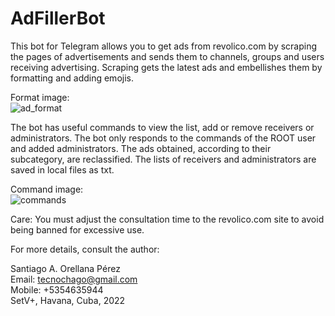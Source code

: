 
<H1>AdFillerBot</H1>

This bot for Telegram allows you to get ads from revolico.com by scraping the pages of advertisements and sends them to channels, groups and users receiving advertising. Scraping gets the latest ads and embellishes them by formatting and adding emojis. 

Format image:<BR>
![ad_format](https://user-images.githubusercontent.com/59070402/210255976-dca22f69-25ef-47cc-974b-e0a2f89fbf84.png)

The bot has useful commands to view the list, add or remove receivers or administrators. The bot only responds to the commands of the ROOT user and added administrators. The ads obtained, according to their subcategory, are reclassified. The lists of receivers and administrators are saved in local files as txt.

Command image:<BR>
![commands](https://user-images.githubusercontent.com/59070402/210256023-7474d464-f48f-48dc-b38b-7c81b954bdb4.png)

Care:
You must adjust the consultation time to the revolico.com site to avoid being banned for excessive use.

For more details, consult the author:

Santiago A. Orellana Pérez<BR>
Email: tecnochago@gmail.com<BR>
Mobile: +5354635944<BR>
SetV+, Havana, Cuba, 2022<BR>
